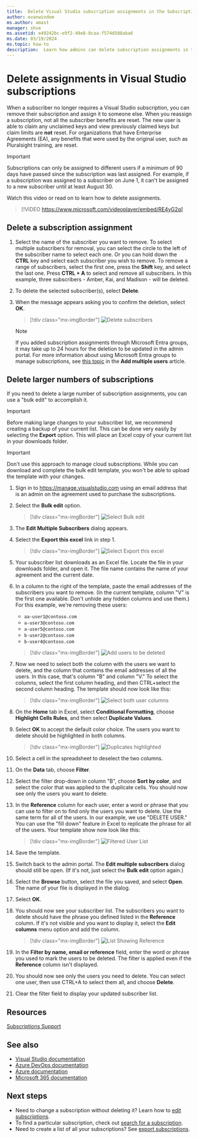 ```yaml
---
title:  Delete Visual Studio subscription assignments in the Subscriptions Admin Portal
author: evanwindom
ms.author: amast
manager: shve
ms.assetid: e49242bc-e9f2-49e8-8caa-f574d508aba6
ms.date: 03/19/2024
ms.topic: how-to
description:  Learn how admins can delete subscription assignments in the Visual Studio Subscriptions Admin Portal.
---
```


# Delete assignments in Visual Studio subscriptions

When a subscriber no longer requires a Visual Studio subscription, you can remove their subscription and assign it to someone else. When you reassign a subscription, not all the subscriber benefits are reset. The new user is able to claim any unclaimed keys and view previously claimed keys but claim limits are **not** reset. For organizations that have Enterprise Agreements (EA), any benefits that were used by the original user, such as Pluralsight training, are reset. 

> [!IMPORTANT]
> Subscriptions can only be assigned to different users if a minimum of 90 days have passed since the subscription was last assigned. For example, if a subscription was assigned to a subscriber on June 1, it can't be assigned to a new subscriber until at least August 30. 

Watch this video or read on to learn how to delete assignments. 

> [!VIDEO https://www.microsoft.com/videoplayer/embed/RE4yG2q]

## Delete a subscription assignment

1. Select the name of the subscriber you want to remove. To select multiple subscribers for removal, you can select the circle to the left of the subscriber name to select each one. Or you can hold down the **CTRL** key and select each subscriber you wish to remove. To remove a range of subscribers, select the first one, press the **Shift** key, and select the last one. Press **CTRL + A** to select and remove all subscribers. In this example, three subscribers - Amber, Kai, and Madison - will be deleted. 
2. To delete the selected subscriber(s), select **Delete**.
3. When the message appears asking you to confirm the deletion, select **OK**.
   > [!div class="mx-imgBorder"]
   > ![Delete subscribers](_img/delete-license/delete-subscribers.png "Screenshot of manage subscribers page in the admin portal. The Delete menu option is highlighted.")

   > [!NOTE]
   > If you added subscription assignments through Microsoft Entra groups, it may take up to 24 hours for the deletion to be updated in the admin portal. For more information about using Microsoft Entra groups to manage subscriptions, see [this topic](assign-license-bulk.md#use-entra-id-groups-to-assign-subscriptions) in the **Add multiple users** article. 

## Delete larger numbers of subscriptions

If you need to delete a large number of subscription assignments, you can use a "bulk edit" to accomplish it. 

  > [!IMPORTANT]
  > Before making large changes to your subscriber list, we recommend creating a backup of your current list. This can be done very easily by selecting the **Export** option. This will place an Excel copy of your current list in your downloads folder. 

  > [!IMPORTANT]
  > Don't use this approach to manage cloud subscriptions. While you can download and complete the bulk edit template, you won't be able to upload the template with your changes. 

1. Sign in to <https://manage.visualstudio.com> using an email address that is an 
admin on the agreement used to purchase the subscriptions.
0. Select the **Bulk edit** option. 
   > [!div class="mx-imgBorder"]
   > ![Select Bulk edit](_img/delete-license/bulk-edit-select.png "Screenshot of manage subscribers page in the admin portal. The Bulk edit menu option is highlighted.")

0. The **Edit Multiple Subscribers** dialog appears. 
0. Select the **Export this excel** link in step 1. 
   > [!div class="mx-imgBorder"]
   > ![Select Export this excel](_img/delete-license/export-this-excel-select.png "Screenshot of Edit multiple subscribers dialog. The Export this excel link in the first step is highlighted.")
   
0. Your subscriber list downloads as an Excel file. Locate the file in your downloads folder, and open it. The file name contains the name of your agreement and the current date.
0. In a column to the right of the template, paste the email addresses of the subscribers you want to remove. (In the current template, column "V" is the first one available. Don't unhide any hidden columns and use them.) For this example, we're removing these users:
    + `aa-user1@contoso.com`
    + `a-user3@contoso.com`
    + `a-user5@contoso.com`
    + `b-user2@contoso.com`
    + `b-user4@contoso.com`

   > [!div class="mx-imgBorder"]
   > ![Add users to be deleted](_img/delete-license/user-list-added.png "Screenshot of bulk edit template showing the users to be deleted listed in the right-most column. The list of users is highlighted.")

0. Now we need to select both the column with the users we want to delete, and the column that contains the email addresses of all the users. In this case, that's column "B" and column "V." To select the columns, select the first column heading, and then CTRL+select the second column heading. The template should now look like this:
   > [!div class="mx-imgBorder"]
   > ![Select both user columns](_img/delete-license/columns-selected.png "Screenshot of bulk edit template showing the columns for all users and the users to be deleted selected.")

0. On the **Home** tab in Excel, select **Conditional Formatting**, choose **Highlight Cells Rules**, and then select **Duplicate Values**.
0. Select **OK** to accept the default color choice. The users you want to delete should be highlighted in both columns. 
   > [!div class="mx-imgBorder"]
   > ![Duplicates highlighted](_img/delete-license/duplicates-highlighted.png "Screenshot of bulk edit template showing the columns for all users and the users to be deleted selected. The user names to be deleted are highlighted.")

0. Select a cell in the spreadsheet to deselect the two columns. 
0. On the **Data** tab, choose **Filter**.
0. Select the filter drop-down in column "B", choose **Sort by color**, and select the color that was applied to the duplicate cells. You should now see only the users you want to delete. 
0. In the **Reference** column for each user, enter a word or phrase that you can use to filter on to find only the users you want to delete. Use the same term for all of the users. In our example, we use "DELETE USER." You can use the "fill down" feature in Excel to replicate the phrase for all of the users. Your template show now look like this:
   > [!div class="mx-imgBorder"]
   > ![Filtered User List](_img/delete-license/reference-added.png "Screenshot of template showing the columns filtered by color. The phrase Delete User has been added to the reference field for each user.")

0. Save the template. 
0. Switch back to the admin portal. The **Edit multiple subscribers** dialog should still be open. (If it's not, just select the **Bulk edit** option again.) 
0. Select the **Browse** button, select the file you saved, and select **Open**. The name of your file is displayed in the dialog.
0. Select **OK**.
0. You should now see your subscriber list. The subscribers you want to delete should have the phrase you defined listed in the **Reference** column. If it's not visible and you want to display it, select the **Edit columns** menu option and add the column.
   > [!div class="mx-imgBorder"]
   > ![List Showing Reference](_img/delete-license/reference-list.png "Screenshot of subscriber list in the admin portal showing the addition of the reference term marking users to be deleted.")

0. In the **Filter by name, email or reference** field, enter the word or phrase you used to mark the users to be deleted. The filter is applied even if the **Reference** column isn't displayed.
0. You should now see only the users you need to delete. You can select one user, then use CTRL+A to select them all, and choose **Delete**.
0. Clear the filter field to display your updated subscriber list. 

## Resources

[Subscriptions Support](https://aka.ms/vsadminhelp)

## See also

+ [Visual Studio documentation](/visualstudio/)
+ [Azure DevOps documentation](/azure/devops/)
+ [Azure documentation](/azure/)
+ [Microsoft 365 documentation](/microsoft-365/)

## Next steps

+ Need to change a subscription without deleting it? Learn how to [edit subscriptions](edit-license.md).
+ To find a particular subscription, check out [search for a subscription](search-license.md).
+ Need to create a list of all your subscriptions? See [export subscriptions](exporting-subscriptions.md).
